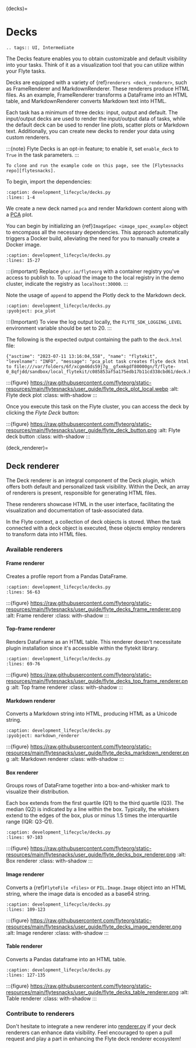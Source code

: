 (decks)=

# Decks

```{eval-rst}
.. tags:: UI, Intermediate
```

The Decks feature enables you to obtain customizable and default visibility into your tasks.
Think of it as a visualization tool that you can utilize within your Flyte tasks.

Decks are equipped with a variety of {ref}`renderers <deck_renderer>`,
such as FrameRenderer and MarkdownRenderer. These renderers produce HTML files.
As an example, FrameRenderer transforms a DataFrame into an HTML table, and MarkdownRenderer converts Markdown text into HTML.

Each task has a minimum of three decks: input, output and default.
The input/output decks are used to render the input/output data of tasks,
while the default deck can be used to render line plots, scatter plots or Markdown text.
Additionally, you can create new decks to render your data using custom renderers.

:::{note}
Flyte Decks is an opt-in feature; to enable it, set `enable_deck` to `True` in the task parameters.
:::

```{note}
To clone and run the example code on this page, see the [Flytesnacks repo][flytesnacks].
```

To begin, import the dependencies:

```{literalinclude} /examples/development_lifecycle/development_lifecycle/decks.py
:caption: development_lifecycle/decks.py
:lines: 1-4
```

We create a new deck named `pca` and render Markdown content along with a
[PCA](https://en.wikipedia.org/wiki/Principal_component_analysis) plot.

You can begin by initializing an {ref}`ImageSpec <image_spec_example>` object to encompass all the necessary dependencies.
This approach automatically triggers a Docker build, alleviating the need for you to manually create a Docker image.

```{literalinclude} /examples/development_lifecycle/development_lifecycle/decks.py
:caption: development_lifecycle/decks.py
:lines: 15-27
```

:::{important}
Replace `ghcr.io/flyteorg` with a container registry you've access to publish to.
To upload the image to the local registry in the demo cluster, indicate the registry as `localhost:30000`.
:::

Note the usage of `append` to append the Plotly deck to the Markdown deck.

```{literalinclude} /examples/development_lifecycle/development_lifecycle/decks.py
:caption: development_lifecycle/decks.py
:pyobject: pca_plot
```

:::{Important}
To view the log output locally, the `FLYTE_SDK_LOGGING_LEVEL` environment variable should be set to 20.
:::

The following is the expected output containing the path to the `deck.html` file:

```
{"asctime": "2023-07-11 13:16:04,558", "name": "flytekit", "levelname": "INFO", "message": "pca_plot task creates flyte deck html to file:///var/folders/6f/xcgm46ds59j7g__gfxmkgdf80000gn/T/flyte-0_8qfjdd/sandbox/local_flytekit/c085853af5a175edb17b11cd338cbd61/deck.html"}
```

:::{figure} https://raw.githubusercontent.com/flyteorg/static-resources/main/flytesnacks/user_guide/flyte_deck_plot_local.webp
:alt: Flyte deck plot
:class: with-shadow
:::

Once you execute this task on the Flyte cluster, you can access the deck by clicking the _Flyte Deck_ button:

:::{figure} https://raw.githubusercontent.com/flyteorg/static-resources/main/flytesnacks/user_guide/flyte_deck_button.png
:alt: Flyte deck button
:class: with-shadow
:::

(deck_renderer)=

## Deck renderer

The Deck renderer is an integral component of the Deck plugin, which offers both default and personalized task visibility.
Within the Deck, an array of renderers is present, responsible for generating HTML files.

These renderers showcase HTML in the user interface, facilitating the visualization and documentation of task-associated data.

In the Flyte context, a collection of deck objects is stored.
When the task connected with a deck object is executed, these objects employ renderers to transform data into HTML files.

### Available renderers

#### Frame renderer

Creates a profile report from a Pandas DataFrame.

```{literalinclude} /examples/development_lifecycle/development_lifecycle/decks.py
:caption: development_lifecycle/decks.py
:lines: 56-63
```

:::{figure} https://raw.githubusercontent.com/flyteorg/static-resources/main/flytesnacks/user_guide/flyte_decks_frame_renderer.png
:alt: Frame renderer
:class: with-shadow
:::



#### Top-frame renderer

Renders DataFrame as an HTML table.
This renderer doesn't necessitate plugin installation since it's accessible within the flytekit library.

```{literalinclude} /examples/development_lifecycle/development_lifecycle/decks.py
:caption: development_lifecycle/decks.py
:lines: 69-76
```

:::{figure} https://raw.githubusercontent.com/flyteorg/static-resources/main/flytesnacks/user_guide/flyte_decks_top_frame_renderer.png
:alt: Top frame renderer
:class: with-shadow
:::

#### Markdown renderer

Converts a Markdown string into HTML, producing HTML as a Unicode string.

```{literalinclude} /examples/development_lifecycle/development_lifecycle/decks.py
:caption: development_lifecycle/decks.py
:pyobject: markdown_renderer
```

:::{figure} https://raw.githubusercontent.com/flyteorg/static-resources/main/flytesnacks/user_guide/flyte_decks_markdown_renderer.png
:alt: Markdown renderer
:class: with-shadow
:::

#### Box renderer

Groups rows of DataFrame together into a
box-and-whisker mark to visualize their distribution.

Each box extends from the first quartile (Q1) to the third quartile (Q3).
The median (Q2) is indicated by a line within the box.
Typically, the whiskers extend to the edges of the box,
plus or minus 1.5 times the interquartile range (IQR: Q3-Q1).

```{literalinclude} /examples/development_lifecycle/development_lifecycle/decks.py
:caption: development_lifecycle/decks.py
:lines: 97-103
```

:::{figure} https://raw.githubusercontent.com/flyteorg/static-resources/main/flytesnacks/user_guide/flyte_decks_box_renderer.png
:alt: Box renderer
:class: with-shadow
:::

#### Image renderer

Converts a {ref}`FlyteFile <files>` or `PIL.Image.Image` object into an HTML string,
where the image data is encoded as a base64 string.

```{literalinclude} /examples/development_lifecycle/development_lifecycle/decks.py
:caption: development_lifecycle/decks.py
:lines: 109-123
```

:::{figure} https://raw.githubusercontent.com/flyteorg/static-resources/main/flytesnacks/user_guide/flyte_decks_image_renderer.png
:alt: Image renderer
:class: with-shadow
:::

#### Table renderer

Converts a Pandas dataframe into an HTML table.

```{literalinclude} /examples/development_lifecycle/development_lifecycle/decks.py
:caption: development_lifecycle/decks.py
:lines: 127-135
```

:::{figure} https://raw.githubusercontent.com/flyteorg/static-resources/main/flytesnacks/user_guide/flyte_decks_table_renderer.png
:alt: Table renderer
:class: with-shadow
:::

### Contribute to renderers

Don't hesitate to integrate a new renderer into
[renderer.py](https://github.com/flyteorg/flytekit/blob/master/plugins/flytekit-deck-standard/flytekitplugins/deck/renderer.py)
if your deck renderers can enhance data visibility.
Feel encouraged to open a pull request and play a part in enhancing the Flyte deck renderer ecosystem!

[flytesnacks]: https://github.com/flyteorg/flytesnacks/tree/master/examples/development_lifecycle/
